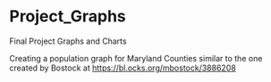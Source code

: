 # Project_Graphs
Final Project Graphs and Charts


Creating a population graph for Maryland Counties similar to the one created by Bostock at 
https://bl.ocks.org/mbostock/3886208

